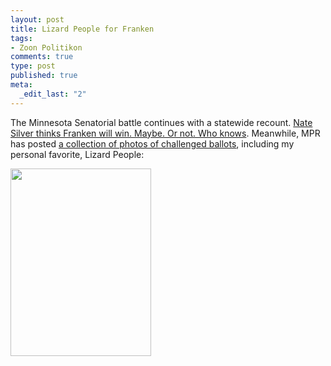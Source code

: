 ```yaml
--- 
layout: post
title: Lizard People for Franken
tags: 
- Zoon Politikon
comments: true
type: post
published: true
meta: 
  _edit_last: "2"
---
```

The Minnesota Senatorial battle continues with a statewide recount. <a href="http://www.fivethirtyeight.com/2008/11/on-first-day-of-recount-franken-gains.html">Nate Silver thinks Franken will win. Maybe. Or not. Who knows</a>. Meanwhile, MPR has posted <a href="http://minnesota.publicradio.org/features/2008/11/19_challenged_ballots/">a collection of photos of challenged ballots</a>, including my personal favorite, Lizard People:

<a href="http://brethorsting.com/blog/wp-content/uploads/2008/11/lizardpeopleb.jpg"><img class="alignnone size-medium wp-image-816" title="lizardpeopleb" src="http://brethorsting.com/blog/wp-content/uploads/2008/11/lizardpeopleb.jpg" alt="" width="225" height="300" /></a>
